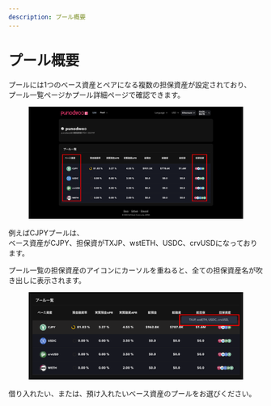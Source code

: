 ```yaml
---
description: プール概要
---
```


# プール概要

プールには1つのベース資産とペアになる複数の担保資産が設定されており、\
プール一覧ページかプール詳細ページで確認できます。&#x20;

<figure><img src="../../.gitbook/assets/Group 3.png" alt=""><figcaption></figcaption></figure>

例えばCJPYプールは、\
ベース資産がCJPY、担保資がTXJP、wstETH、USDC、crvUSDになっております。

プール一覧の担保資産のアイコンにカーソルを重ねると、全ての担保資産名が吹き出しに表示されます。

<figure><img src="../../.gitbook/assets/Group 14.png" alt=""><figcaption></figcaption></figure>

借り入れたい、または、預け入れたいベース資産のプールをお選びください。
